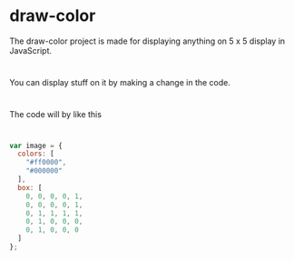# draw-color
The draw-color project is made for displaying anything on 5 x 5 display in JavaScript.
#
You can display stuff on it by making a change in the code.
#
The code will by like this
#
```JavaScript
var image = {
  colors: [
    "#ff0000",
    "#000000"
  ],
  box: [
    0, 0, 0, 0, 1,
    0, 0, 0, 0, 1,
    0, 1, 1, 1, 1,
    0, 1, 0, 0, 0,
    0, 1, 0, 0, 0
  ]
};
```
